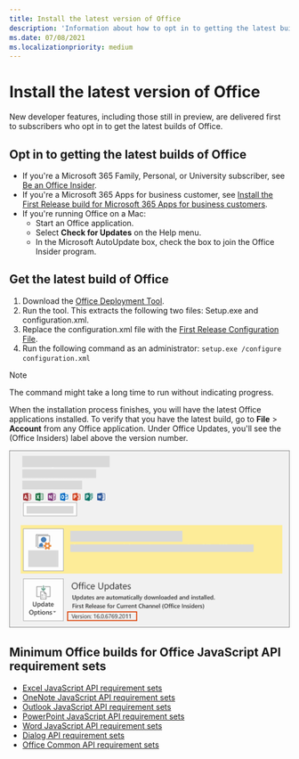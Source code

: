 ```yaml
---
title: Install the latest version of Office
description: 'Information about how to opt in to getting the latest builds of Office.'
ms.date: 07/08/2021
ms.localizationpriority: medium
---
```


# Install the latest version of Office

New developer features, including those still in preview, are delivered first to subscribers who opt in to get the latest builds of Office.

## Opt in to getting the latest builds of Office

- If you're a Microsoft 365 Family, Personal, or University subscriber, see [Be an Office Insider](https://insider.office.com).
- If you're a Microsoft 365 Apps for business customer, see [Install the First Release build for Microsoft 365 Apps for business customers](https://support.office.com/article/4dd8ba40-73c0-4468-b778-c7b744d03ead).
- If you're running Office on a Mac:
  - Start an Office application.
  - Select **Check for Updates** on the Help menu.
  - In the Microsoft AutoUpdate box, check the box to join the Office Insider program.

## Get the latest build of Office

1. Download the [Office Deployment Tool](https://www.microsoft.com/download/details.aspx?id=49117).
2. Run the tool. This extracts the following two files: Setup.exe and configuration.xml.
3. Replace the configuration.xml file with the [First Release Configuration File](https://raw.githubusercontent.com/OfficeDev/Office-Add-in-Commands-Samples/master/Tools/FirstReleaseConfig/configuration.xml).
4. Run the following command as an administrator:  `setup.exe /configure configuration.xml`

> [!NOTE]
> The command might take a long time to run without indicating progress.

When the installation process finishes, you will have the latest Office applications installed. To verify that you have the latest build, go to **File** > **Account** from any Office application. Under Office Updates, you'll see the (Office Insiders) label above the version number.

![A screenshot that shows product information with the Office Insiders label.](../images/office-insiders-label.png)

## Minimum Office builds for Office JavaScript API requirement sets

- [Excel JavaScript API requirement sets](/javascript/api/requirement-sets/excel-api-requirement-sets.md)
- [OneNote JavaScript API requirement sets](/javascript/api/requirement-sets/onenote-api-requirement-sets.md)
- [Outlook JavaScript API requirement sets](/javascript/api/requirement-sets/outlook-api-requirement-sets.md)
- [PowerPoint JavaScript API requirement sets](/javascript/api/requirement-sets/powerpoint-api-requirement-sets.md)
- [Word JavaScript API requirement sets](/javascript/api/requirement-sets/word-api-requirement-sets.md)
- [Dialog API requirement sets](/javascript/api/requirement-sets/dialog-api-requirement-sets.md)
- [Office Common API requirement sets](/javascript/api/requirement-sets/office-add-in-requirement-sets.md)
